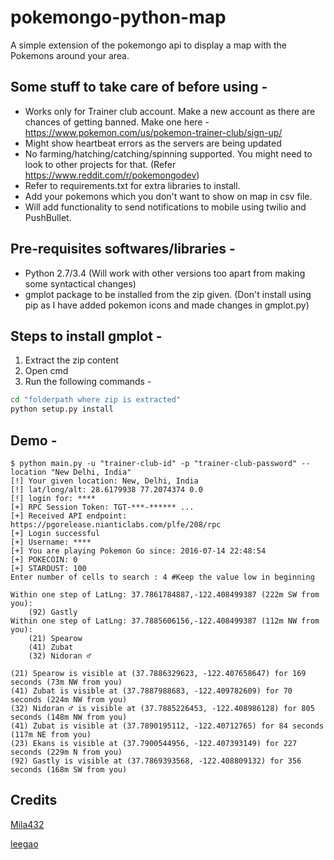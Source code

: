 # pokemongo-python-map
A simple extension of the pokemongo api to display a map with the Pokemons around your area. 

Some stuff to take care of before using - 
-------
 * Works only for Trainer club account. Make a new account as there are chances of getting banned. Make one here - https://www.pokemon.com/us/pokemon-trainer-club/sign-up/
 * Might show heartbeat errors as the servers are being updated
 * No farming/hatching/catching/spinning supported. You might need to look to other projects for that. (Refer https://www.reddit.com/r/pokemongodev)
 * Refer to requirements.txt for extra libraries to install. 
 * Add your pokemons which you don't want to show on map in csv file. 
 * Will add functionality to send notifications to mobile using twilio and PushBullet. 

Pre-requisites softwares/libraries - 
-------
 * Python 2.7/3.4 (Will work with other versions too apart from making some syntactical changes)
 * gmplot package to be installed from the zip given. (Don't install using pip as I have added pokemon icons and made changes in gmplot.py)

Steps to install gmplot - 
-------
1. Extract the zip content
2. Open cmd
3. Run the following commands - 
```cmd
cd "folderpath where zip is extracted"
python setup.py install
```

Demo - 
-------

    $ python main.py -u "trainer-club-id" -p "trainer-club-password" --location "New Delhi, India"
    [!] Your given location: New, Delhi, India
    [!] lat/long/alt: 28.6179938 77.2074374 0.0
    [!] login for: ****
    [+] RPC Session Token: TGT-***-****** ...
    [+] Received API endpoint: https://pgorelease.nianticlabs.com/plfe/208/rpc
    [+] Login successful
    [+] Username: ****
    [+] You are playing Pokemon Go since: 2016-07-14 22:48:54
    [+] POKECOIN: 0
    [+] STARDUST: 100
    Enter number of cells to search : 4 #Keep the value low in beginning

    Within one step of LatLng: 37.7861784887,-122.408499387 (222m SW from you):
        (92) Gastly
    Within one step of LatLng: 37.7885606156,-122.408499387 (112m NW from you):
        (21) Spearow
        (41) Zubat
        (32) Nidoran ♂

    (21) Spearow is visible at (37.7886329623, -122.407658647) for 169 seconds (73m NW from you)
    (41) Zubat is visible at (37.7887988683, -122.409782609) for 70 seconds (224m NW from you)
    (32) Nidoran ♂ is visible at (37.7885226453, -122.408986128) for 805 seconds (148m NW from you)
    (41) Zubat is visible at (37.7890195112, -122.40712765) for 84 seconds (117m NE from you)
    (23) Ekans is visible at (37.7900544956, -122.407393149) for 227 seconds (229m N from you)
    (92) Gastly is visible at (37.7869393568, -122.408809132) for 356 seconds (168m SW from you)

## Credits
[Mila432](https://github.com/Mila432/Pokemon_Go_API)

[leegao](https://github.com/leegao/pokemongo-api-demo)

